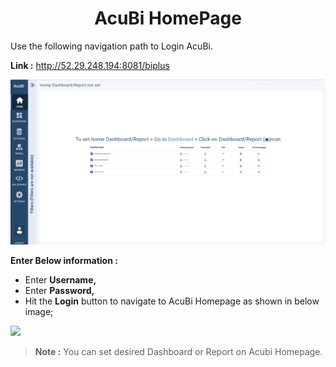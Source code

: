 



<center><h1>AcuBi HomePage</h1></center>

  Use the following navigation path to Login AcuBi.
  
**Link :** http://52.29.248.194:8081/biplus

![enter image description here](https://raw.githubusercontent.com/sv18042016/fp1/bb5d4c9f6814109a9645827e267e716c0d044c2a/images/New_version5/Homepage_v5.png)

**Enter Below information :**

-  Enter  **Username,**  
- Enter **Password,**  
- Hit the   **Login** button to navigate to AcuBi  Homepage as shown in below image;

![
](https://raw.githubusercontent.com/sv18042016/fp1/master/images/New_version5/Homepage_v5.png)

> **Note :** You can set desired Dashboard or Report on Acubi Homepage.


<!--stackedit_data:
eyJoaXN0b3J5IjpbLTIwMDUxNjcxMTUsMjc4NjIwNzgzLC0xMT
g0ODQ5Nzc2XX0=
-->